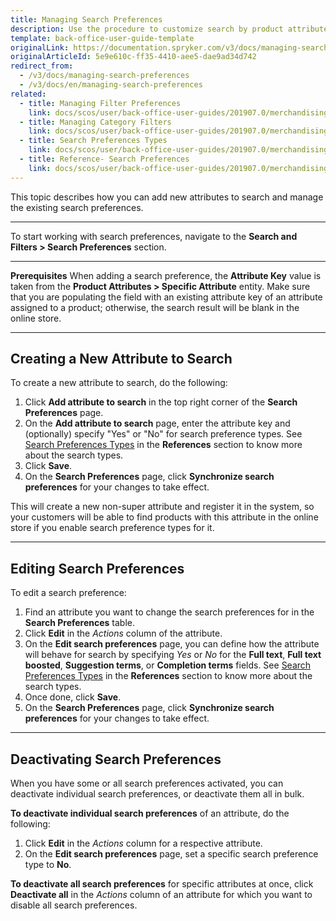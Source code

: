 ```yaml
---
title: Managing Search Preferences
description: Use the procedure to customize search by product attributes and specify search preference types in the online shop.
template: back-office-user-guide-template
originalLink: https://documentation.spryker.com/v3/docs/managing-search-preferences
originalArticleId: 5e9e610c-ff35-4410-aee5-dae9ad34d742
redirect_from:
  - /v3/docs/managing-search-preferences
  - /v3/docs/en/managing-search-preferences
related:
  - title: Managing Filter Preferences
    link: docs/scos/user/back-office-user-guides/201907.0/merchandising/search-and-filters/managing-filter-preferences.html
  - title: Managing Category Filters
    link: docs/scos/user/back-office-user-guides/201907.0/merchandising/search-and-filters/managing-category-filters.html
  - title: Search Preferences Types
    link: docs/scos/user/back-office-user-guides/201907.0/merchandising/search-and-filters/references/search-preferences-types.html
  - title: Reference- Search Preferences
    link: docs/scos/user/back-office-user-guides/201907.0/merchandising/search-and-filters/references/reference-search-preferences.html
---
```


This topic describes how you can add new attributes to search and manage the existing search preferences. 
***
To start working with search preferences, navigate to the **Search and Filters > Search Preferences** section.
***
**Prerequisites**
When adding a search preference, the **Attribute Key** value is taken from the **Product Attributes > Specific Attribute** entity. Make sure that you are populating the field with an existing attribute key of an attribute assigned to a product; otherwise, the search result will be blank in the online store.
***
## Creating a New Attribute to Search

To create a new attribute to search, do the following:
1. Click **Add attribute to search** in the top right corner of the **Search Preferences** page.
2. On the **Add attribute to search** page, enter the attribute key and (optionally) specify "Yes" or "No" for search preference types.
    See [Search Preferences Types](/docs/scos/user/back-office-user-guides/{{page.version}}/merchandising/search-and-filters/references/search-preferences-types.html) in the **References** section to know more about the search types.
3. Click **Save**.
4. On the **Search Preferences** page, click **Synchronize search preferences** for your changes to take effect.

This will create a new non-super attribute and register it in the system, so your customers will be able to find products with this attribute in the online store if you enable search preference types for it.
***
## Editing Search Preferences
To edit a search preference:
1. Find an attribute you want to change the search preferences for in the **Search Preferences** table.
2. Click **Edit** in the _Actions_ column of the attribute.
3. On the **Edit search preferences** page, you can define how the attribute will behave for search by specifying _Yes_ or _No_ for the **Full text**, **Full text boosted**, **Suggestion terms**, or **Completion terms** fields. See [Search Preferences Types](/docs/scos/user/back-office-user-guides/{{page.version}}/merchandising/search-and-filters/references/search-preferences-types.html) in the **References** section to know more about the search types.
4. Once done, click **Save**.
5. On the **Search Preferences** page, click **Synchronize search preferences** for your changes to take effect.
***
## Deactivating Search Preferences

When you have some or all search preferences activated, you can deactivate individual search preferences, or deactivate them all in bulk.

**To deactivate individual search preferences** of an attribute, do the following:
1. Click **Edit** in the _Actions_ column for a respective attribute.
2. On the **Edit search preferences** page, set a specific search preference type to **No**.

**To deactivate all search preferences** for specific attributes at once, click **Deactivate all** in the _Actions_ column of an attribute for which you want to disable all search preferences.
